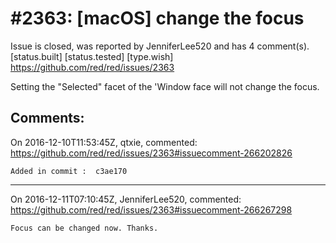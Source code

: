 
#2363: [macOS] change the focus
================================================================================
Issue is closed, was reported by JenniferLee520 and has 4 comment(s).
[status.built] [status.tested] [type.wish]
<https://github.com/red/red/issues/2363>

Setting the "Selected" facet of the 'Window face will not change the focus.


Comments:
--------------------------------------------------------------------------------

On 2016-12-10T11:53:45Z, qtxie, commented:
<https://github.com/red/red/issues/2363#issuecomment-266202826>

    Added in commit :  c3ae170

--------------------------------------------------------------------------------

On 2016-12-11T07:10:45Z, JenniferLee520, commented:
<https://github.com/red/red/issues/2363#issuecomment-266267298>

    Focus can be changed now. Thanks.


